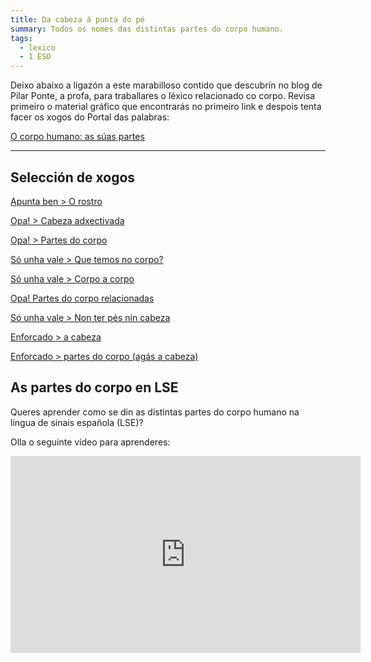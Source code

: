 ```yaml
---
title: Da cabeza á punta do pé
summary: Todos os nomes das distintas partes do corpo humano.
tags:
  - lexico
  - 1 ESO
---
```

[](http://aprofa.gal/2020/01/16/partes-do-corpo-4/)Deixo abaixo a ligazón a este
marabilloso contido que descubrín no blog de Pilar Ponte, a profa, para
traballares o léxico relacionado co corpo. Revisa primeiro o material gráfico
que encontrarás no primeiro link e despois tenta facer os xogos do Portal das
palabras:

[O corpo humano: as súas partes](http://aprofa.gal/2020/01/16/partes-do-corpo-4/)

[](http://aprofa.gal/2020/01/16/o-corpo-humano-xogamos-co-portal-das-palabras/)

- - -

## Selección de xogos

[Apunta ben > O rostro](https://portaldaspalabras.gal/xogo/o-rostro/)

[Opa! > Cabeza adxectivada](https://portaldaspalabras.gal/xogo/cabeza-adxectivada/)

[Opa! > Partes do corpo](https://portaldaspalabras.gal/xogo/partes-do-corpo-humano/)

[Só unha vale > Que temos no corpo?](https://portaldaspalabras.gal/xogo/que-temos-no-corpo/)

[Só unha vale > Corpo a corpo](https://portaldaspalabras.gal/xogo/corpo-a-corpo/)

[Opa! Partes do corpo relacionadas](https://portaldaspalabras.gal/xogo/partes-do-corpo-relacionadas/)

[Só unha vale > Non ter pés nin cabeza](https://portaldaspalabras.gal/xogo/non-ter-pes-nin-cabeza/)

[Enforcado > a cabeza](https://www.ogalego.eu/exercicios_de_lingua/exercicios/pasatempos/afor/2/2.htm)

[Enforcado > partes do corpo (agás a cabeza)](https://www.ogalego.eu/exercicios_de_lingua/exercicios/pasatempos/afor/3/3.htm)

## As partes do corpo en LSE

Queres aprender como se din as distintas partes do corpo humano na lingua de sinais española (LSE)?

Olla o seguinte vídeo para aprenderes:

<iframe width="560" height="315" src="https://www.youtube.com/embed/_MtC35XrOCk?si=KV7n8WAuevlNpG7k" title="YouTube video player" frameborder="0" allow="accelerometer; autoplay; clipboard-write; encrypted-media; gyroscope; picture-in-picture; web-share" allowfullscreen></iframe>